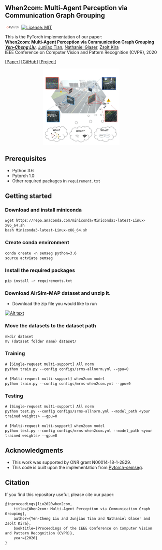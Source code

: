 ## When2com: Multi-Agent Perception via Communication Graph Grouping
<img src="teaser/pytorch-logo-dark.png" width="10%"> [![License: MIT](https://img.shields.io/badge/License-MIT-yellow.svg)](https://opensource.org/licenses/MIT) 

This is the PyTorch implementation of our paper: <br>
**When2com: Multi-Agent Perception via Communication Graph Grouping**<br>
[__***Yen-Cheng Liu***__](https://ycliu93.github.io/), [Junjiao Tian](https://www.linkedin.com/in/junjiao-tian-42b9758a/), [Nathaniel Glaser](https://sites.google.com/view/nathanglaser/), [Zsolt Kira](https://www.cc.gatech.edu/~zk15/)<br>
IEEE Conference on Computer Vision and Pattern Recognition (CVPR), 2020 <br>


[[Paper](http://openaccess.thecvf.com/content_CVPR_2020/papers/Liu_When2com_Multi-Agent_Perception_via_Communication_Graph_Grouping_CVPR_2020_paper.pdf)] [[GitHub](https://github.gatech.edu/RIPL/multi-agent-perception)] [[Project](https://ycliu93.github.io/projects/multi-agent-perception.html)]

<p align="center">
<img src="teaser/1359-teaser.gif" width="50%">
</p>

## Prerequisites
- Python 3.6
- Pytorch 1.0 
- Other required packages in `requirement.txt`


## Getting started
### Download and install miniconda 
```
wget https://repo.anaconda.com/miniconda/Miniconda3-latest-Linux-x86_64.sh
bash Miniconda3-latest-Linux-x86_64.sh
```

### Create conda environment
```
conda create -n semseg python=3.6
source actviate semseg
```

### Install the required packages
```
pip install -r requirements.txt
```

### Download AirSim-MAP dataset and unzip it. 
- Download the zip file you would like to run

[![Alt text](https://ycliu93.github.io/projects/cvpr20_assets/airsim_map.png)](https://gtvault-my.sharepoint.com/:f:/g/personal/yliu3133_gatech_edu/Ett0G1_5YYdBpgojk0uWESgBi95dO79LkbYaKRhlBIkVJQ?e=vdjklb/)


### Move the datasets to the dataset path
```
mkdir dataset
mv (dataset folder name) dataset/
```

### Training 
```
# [Single-request multi-support] All norm  
python train.py --config configs/srms-allnorm.yml --gpu=0

# [Multi-request multi-support] when2com model  
python train.py --config configs/mrms-when2com.yml --gpu=0

```

### Testing 
```
# [Single-request multi-support] All norm  
python test.py --config configs/srms-allnorm.yml --model_path <your trained weights> --gpu=0

# [Multi-request multi-support] when2com model  
python test.py --config configs/mrms-when2com.yml --model_path <your trained weights> --gpu=0
```

## Acknowledgments
- This work was supported by ONR grant N00014-18-1-2829.
- This code is built upon the implementation from [Pytorch-semseg](https://github.com/meetshah1995/pytorch-semseg).

## Citation
If you find this repository useful, please cite our paper:

```
@inproceedings{liu2020when2com,
    title={When2com: Multi-Agent Perception via Communication Graph Grouping},
    author={Yen-Cheng Liu and Junjiao Tian and Nathaniel Glaser and Zsolt Kira},
    booktitle={Proceedings of the IEEE Conference on Computer Vision and Pattern Recognition (CVPR)},
    year={2020}
}
```

